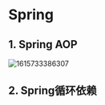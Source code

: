 # Spring

## 1. Spring AOP

![1615733386307](C:\Users\ASUS\AppData\Local\Temp\1615733386307.png)

## 2. Spring循环依赖

